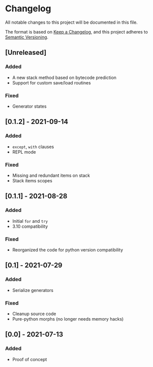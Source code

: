 # Changelog
All notable changes to this project will be documented in this file.

The format is based on [Keep a Changelog](https://keepachangelog.com/en/1.0.0/),
and this project adheres to [Semantic Versioning](https://semver.org/spec/v2.0.0.html).

## [Unreleased]

### Added

+ A new stack method based on bytecode prediction
+ Support for custom save/load routines

### Fixed

+ Generator states

## [0.1.2] - 2021-09-14

### Added

+ `except`, `with` clauses
+ REPL mode

### Fixed

+ Missing and redundant items on stack
+ Stack items scopes

## [0.1.1] - 2021-08-28

### Added

+ Initial `for` and `try`
+ 3.10 compatibility

### Fixed

+ Reorganized the code for python version compatibility

## [0.1] - 2021-07-29

### Added

+ Serialize generators

### Fixed

+ Cleanup source code
+ Pure-python morphs (no longer needs memory hacks)

## [0.0] - 2021-07-13

### Added

+ Proof of concept

